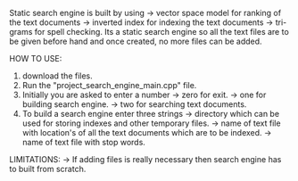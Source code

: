  Static search engine is built by using 
   ->  vector space model for ranking of the text documents
   ->  inverted index for indexing the text documents
   ->  tri-grams for spell checking.
 Its a static search engine so all the text files are to be given before hand and once created,
 no more files can be added.

 
HOW TO USE:
1) download the files.
2) Run the "project_search_engine_main.cpp" file.
3) Initially you are asked to enter a number
   -> zero for exit.
   -> one for building search engine.
   -> two for searching text documents.
4) To build a search engine enter three strings
          -> directory which can be used for storing indexes and other temporary files.
          -> name of text file with location's of all the text documents which are to be indexed.
          -> name of text file with stop words.


LIMITATIONS:
 ->  If adding files is really necessary then search engine has to built from scratch.
